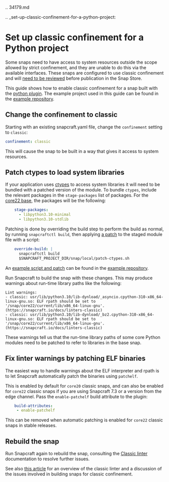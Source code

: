 .. 34179.md

.. _set-up-classic-confinement-for-a-python-project:

# Set up classic confinement for a Python project

Some snaps need to have access to system resources outside the scope allowed by strict confinement, and they are unable to do this via the available interfaces. These snaps are configured to use classic confinement and will [need to be reviewed](/t/process-for-reviewing-classic-confinement-snaps/1460) before publication in the Snap Store.

This guide shows how to enable classic confinement for a snap built with the [python plugin](/t/the-python-plugin). The example project used in this guide can be found in the [example repository](https://github.com/snapcraft-docs/python-ctypes-example).

## Change the confinement to classic

Starting with an existing snapcraft.yaml file, change the `confinement` setting to `classic`:
```yaml
confinement: classic
```
This will cause the snap to be built in a way that gives it access to system resources.

## Patch ctypes to load system libraries

If your application uses [ctypes](https://docs.python.org/3/library/ctypes.html) to access system libraries it will need to be bundled with a patched version of the module. To bundle `ctypes`, include the relevant packages in the `stage-packages` list of packages. For the [core22 base](/t/base-snaps), the packages will be the following:
```yaml
    stage-packages:
      - libpython3.10-minimal
      - libpython3.10-stdlib
```
Patching is done by overriding the build step to perform the build as normal, by running `snapcraftctl build`, then applying [a patch](https://github.com/snapcraft-docs/python-ctypes-example/blob/main/snap/local/patches/ctypes_init.diff) to the staged module file with a script:
```yaml
    override-build: |
      snapcraftctl build
      $SNAPCRAFT_PROJECT_DIR/snap/local/patch-ctypes.sh
```
An [example script and patch](https://github.com/snapcraft-docs/python-ctypes-example/tree/main/snap/local) can be found in the [example repository](https://github.com/snapcraft-docs/python-ctypes-example).

Run Snapcraft to build the snap with these changes. This may produce warnings about run-time library paths like the following:
```
Lint warnings:
- classic: usr/lib/python3.10/lib-dynload/_asyncio.cpython-310-x86_64-linux-gnu.so: ELF rpath should be set to '/snap/core22/current/lib/x86_64-linux-gnu'. (https://snapcraft.io/docs/linters-classic)
- classic: usr/lib/python3.10/lib-dynload/_bz2.cpython-310-x86_64-linux-gnu.so: ELF rpath should be set to '/snap/core22/current/lib/x86_64-linux-gnu'. (https://snapcraft.io/docs/linters-classic)
```
These warnings tell us that the run-time library paths of some core Python modules need to be patched to refer to libraries in the base snap.

## Fix linter warnings by patching ELF binaries

The easiest way to handle warnings about the ELF interpreter and rpath is to let Snapcraft automatically patch the binaries using `patchelf`.

This is enabled by default for `core20` classic snaps, and can also be enabled for `core22` classic snaps if you are using Snapcraft 7.3 or a version from the edge channel. Pass the `enable-patchelf` build attribute to the plugin:

```yaml
    build-attributes:
     - enable-patchelf
```

This can be removed when automatic patching is enabled for `core22` classic snaps in stable releases.

## Rebuild the snap

Run Snapcraft again to rebuild the snap, consulting the [Classic linter](/t/32228) documentation to resolve further issues.

See also [this article](https://snapcraft.io/blog/the-new-classic-confinement-in-snaps-even-the-classics-need-a-change) for an overview of the classic linter and a discussion of the issues involved in building snaps for classic confinement.